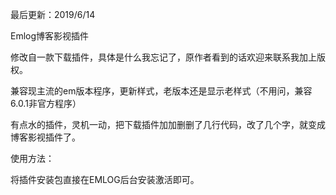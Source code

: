 最后更新：2019/6/14

Emlog博客影视插件

修改自一款下载插件，具体是什么我忘记了，原作者看到的话欢迎来联系我加上版权。

兼容现主流的em版本程序，更新样式，老版本还是显示老样式（不用问，兼容6.0.1非官方程序）

有点水的插件，灵机一动，把下载插件加加删删了几行代码，改了几个字，就变成博客影视插件了。

使用方法：

将插件安装包直接在EMLOG后台安装激活即可。
